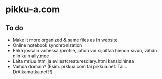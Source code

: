 # pikku-a.com

## To do
- Make it more organized & same files as in website
- Online notebook synchronization
- Ehkä jossain vaihessa /profile, johon voi sijoittaa hienon sivun, vähän niin kuin ally.moe
- Laita mrluu.html ja evilestcreaturesdiary.html kansioihinsa
- Vaihda domain? (Esim. pikkua.com tai pikkua.net. Tai... DrAikamatka.net?!)